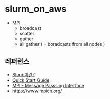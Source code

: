 # slurm_on_aws

* MPI 
  - broadcast
  - scatter
  - gather
  - all gather ( = boradcasts from all nodes ) 


## 레퍼런스 ##

* [Slurm이란?](https://haawron.tistory.com/33)
* [Quick Start Guide](https://slurm.schedmd.com/quickstart.html)
* [MPI - Message Passsing Interface](https://operatingsystems.tistory.com/entry/High-Performance-Computing-MPI)
* https://www.mpich.org/
